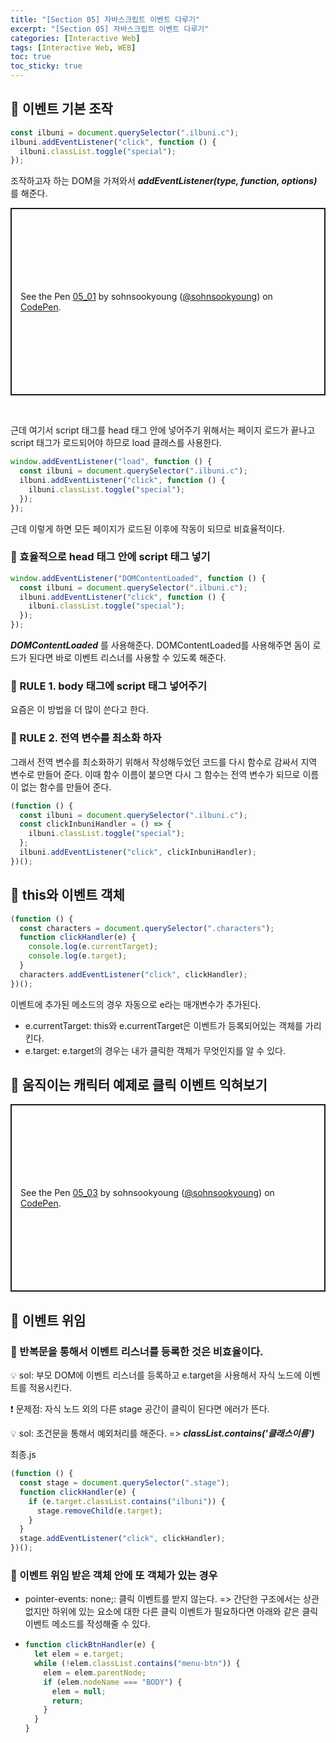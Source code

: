 ```yaml
---
title: "[Section 05] 자바스크립트 이벤트 다루기"
excerpt: "[Section 05] 자바스크립트 이벤트 다루기"
categories: [Interactive Web]
tags: [Interactive Web, WEB]
toc: true
toc_sticky: true
---
```


## 🔮 이벤트 기본 조작

```js
const ilbuni = document.querySelector(".ilbuni.c");
ilbuni.addEventListener("click", function () {
  ilbuni.classList.toggle("special");
});
```

조작하고자 하는 DOM을 가져와서 **_addEventListener(type, function, options)_** 를 해준다.

<p class="codepen" data-height="300" data-default-tab="html,result" data-slug-hash="BarBqKe" data-user="sohnsookyoung" style="height: 300px; box-sizing: border-box; display: flex; align-items: center; justify-content: center; border: 2px solid; margin: 1em 0; padding: 1em;">
  <span>See the Pen <a href="https://codepen.io/sohnsookyoung/pen/BarBqKe">
  05_01</a> by sohnsookyoung (<a href="https://codepen.io/sohnsookyoung">@sohnsookyoung</a>)
  on <a href="https://codepen.io">CodePen</a>.</span>
</p>
<script async src="https://cpwebassets.codepen.io/assets/embed/ei.js"></script>
 
 <br>

근데 여기서 script 태그를 head 태그 안에 넣어주기 위해서는 페이지 로드가 끝나고 script 태그가 로드되어야 하므로 load 클래스를 사용한다. <br>

```js
window.addEventListener("load", function () {
  const ilbuni = document.querySelector(".ilbuni.c");
  ilbuni.addEventListener("click", function () {
    ilbuni.classList.toggle("special");
  });
});
```

근데 이렇게 하면 모든 페이지가 로드된 이후에 작동이 되므로 비효율적이다.

### 📍 효율적으로 head 태그 안에 script 태그 넣기

```js
window.addEventListener("DOMContentLoaded", function () {
  const ilbuni = document.querySelector(".ilbuni.c");
  ilbuni.addEventListener("click", function () {
    ilbuni.classList.toggle("special");
  });
});
```

**_DOMContentLoaded_** 를 사용해준다. DOMContentLoaded를 사용해주면 돔이 로드가 된다면 바로 이벤트 리스너를 사용할 수 있도록 해준다.

### 📍 RULE 1. body 태그에 script 태그 넣어주기

요즘은 이 방법을 더 많이 쓴다고 한다.

### 📍 RULE 2. 전역 변수를 최소화 하자

그래서 전역 변수를 최소화하기 위해서 작성해두었던 코드를 다시 함수로 감싸서 지역 변수로 만들어 준다. 이때 함수 이름이 붙으면 다시 그 함수는 전역 변수가 되므로 이름이 없는 함수를 만들어 준다.

```js
(function () {
  const ilbuni = document.querySelector(".ilbuni.c");
  const clickInbuniHandler = () => {
    ilbuni.classList.toggle("special");
  };
  ilbuni.addEventListener("click", clickInbuniHandler);
})();
```

## 🔮 this와 이벤트 객체

```js
(function () {
  const characters = document.querySelector(".characters");
  function clickHandler(e) {
    console.log(e.currentTarget);
    console.log(e.target);
  }
  characters.addEventListener("click", clickHandler);
})();
```

이벤트에 추가된 메소드의 경우 자동으로 e라는 매개변수가 추가된다.
<br>

- e.currentTarget: this와 e.currentTarget은 이벤트가 등록되어있는 객체를 가리킨다.
- e.target: e.target의 경우는 내가 클릭한 객체가 무엇인지를 알 수 있다.

## 🔮 움직이는 캐릭터 예제로 클릭 이벤트 익혀보기

<p class="codepen" data-height="300" data-default-tab="html,result" data-slug-hash="xxWKQEM" data-user="sohnsookyoung" style="height: 300px; box-sizing: border-box; display: flex; align-items: center; justify-content: center; border: 2px solid; margin: 1em 0; padding: 1em;">
  <span>See the Pen <a href="https://codepen.io/sohnsookyoung/pen/xxWKQEM">
  05_03</a> by sohnsookyoung (<a href="https://codepen.io/sohnsookyoung">@sohnsookyoung</a>)
  on <a href="https://codepen.io">CodePen</a>.</span>
</p>
<script async src="https://cpwebassets.codepen.io/assets/embed/ei.js"></script>

## 🔮 이벤트 위임

### 📍 반복문을 통해서 이벤트 리스너를 등록한 것은 비효율이다.

💡 sol: 부모 DOM에 이벤트 리스너를 등록하고 e.target을 사용해서 자식 노드에 이벤트를 적용시킨다.
<br>

❗ 문제점: 자식 노드 외의 다른 stage 공간이 클릭이 된다면 에러가 뜬다.
<br>

💡 sol: 조건문을 통해서 예외처리를 해준다. => **_classList.contains('클래스이름')_**
<br>

최종.js

```js
(function () {
  const stage = document.querySelector(".stage");
  function clickHandler(e) {
    if (e.target.classList.contains("ilbuni")) {
      stage.removeChild(e.target);
    }
  }
  stage.addEventListener("click", clickHandler);
})();
```

### 📍 이벤트 위임 받은 객체 안에 또 객체가 있는 경우

- pointer-events: none;: 클릭 이벤트를 받지 않는다. => 간단한 구조에서는 상관 없지만 하위에 있는 요소에 대한 다른 클릭 이벤트가 필요하다면 아래와 같은 클릭 이벤트 메소드를 작성해줄 수 있다.
- ```js
  function clickBtnHandler(e) {
    let elem = e.target;
    while (!elem.classList.contains("menu-btn")) {
      elem = elem.parentNode;
      if (elem.nodeName === "BODY") {
        elem = null;
        return;
      }
    }
  }
  ```
